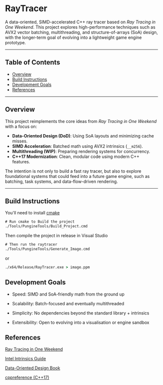 # RayTracer

A data-oriented, SIMD-accelerated C++ ray tracer based on *Ray Tracing in One Weekend*. This project explores high-performance techniques such as AVX2 vector batching, multithreading, and structure-of-arrays (SoA) design, with the longer-term goal of evolving into a lightweight game engine prototype.

---

## Table of Contents

- [Overview](#overview)
- [Build Instructions](#build-instructions)
- [Development Goals](#development-goals)
- [References](#references)
---

## Overview

This project reimplements the core ideas from *Ray Tracing in One Weekend* with a focus on:

- **Data-Oriented Design (DoD)**: Using SoA layouts and minimizing cache misses.
- **SIMD Acceleration**: Batched math using AVX2 intrinsics (`__m256`).
- **Multithreading (WIP)**: Preparing rendering systems for concurrency.
- **C++17 Modernization**: Clean, modular code using modern C++ features.

The intention is not only to build a fast ray tracer, but also to explore foundational systems that could feed into a future game engine, such as batching, task systems, and data-flow-driven rendering.

---

## Build Instructions
You'll need to install [cmake](https://cmake.org/download/)
```bat
# Run cmake to Build the project
./Tools/PungineTools/Build_Project.cmd
```
Then compile the project in release in Visual Studio
```bat
# Then run the raytracer
./Tools/PungineTools/Generate_Image.cmd
```
or
```bat
./x64/Release/RayTracer.exe > image.ppm
```
## Development Goals
- Speed: SIMD and SoA-friendly math from the ground up

- Scalability: Batch-focused and eventually multithreaded

- Simplicity: No dependencies beyond the standard library + intrinsics

- Extensibility: Open to evolving into a visualisation or engine sandbox

## References
[Ray Tracing in One Weekend](https://raytracing.github.io/books/RayTracingInOneWeekend.html#overview)

[Intel Intrinsics Guide](https://www.intel.com/content/www/us/en/docs/intrinsics-guide/index.html)

[Data-Oriented Design Book](https://www.dataorienteddesign.com/dodmain/)

[cppreference (C++17)](https://en.cppreference.com/w/cpp/17.html)

